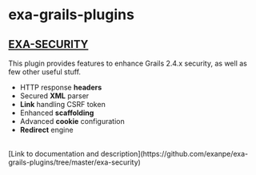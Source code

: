 # exa-grails-plugins

## [EXA-SECURITY](https://github.com/exanpe/exa-grails-plugins/tree/master/exa-security)

This plugin provides features to enhance Grails 2.4.x security, as well as few other useful stuff.
* HTTP response **headers**
* Secured **XML** parser
* **Link** handling CSRF token
* Enhanced **scaffolding**
* Advanced **cookie** configuration
* **Redirect** engine
<br/>
[Link to documentation and description](https://github.com/exanpe/exa-grails-plugins/tree/master/exa-security)